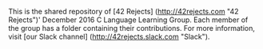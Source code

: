 This is the shared repository of [42 Rejects] (http://42rejects.com "42 Rejects")' December 2016 C Language Learning Group. Each member of the group has a folder containing their contributions. For more information, visit [our Slack channel] (http://42rejects.slack.com "Slack").
